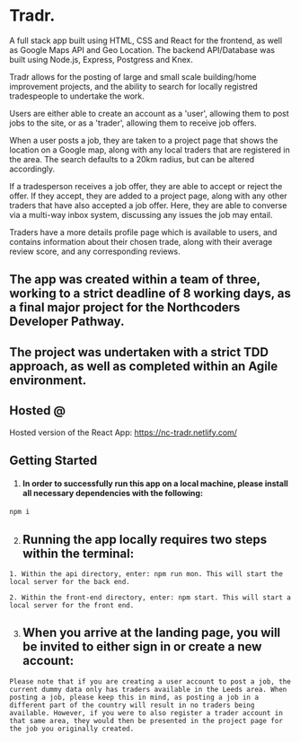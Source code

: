 # Tradr.

A full stack app built using HTML, CSS and React for the frontend, as well as Google Maps API and Geo Location. The backend API/Database was built using Node.js, Express, Postgress and Knex.

Tradr allows for the posting of large and small scale building/home improvement projects, and the ability to search for locally registred tradespeople to undertake the work.

Users are either able to create an account as a 'user', allowing them to post jobs to the site, or as a 'trader', allowing them to receive job offers.

When a user posts a job, they are taken to a project page that shows the location on a Google map, along with any local traders that are registered in the area. The search defaults to a 20km radius, but can be altered accordingly.

If a tradesperson receives a job offer, they are able to accept or reject the offer. If they accept, they are added to a project page, along with any other traders that have also accepted a job offer. Here, they are able to converse via a multi-way inbox system, discussing any issues the job may entail.

Traders have a more details profile page which is available to users, and contains information about their chosen trade, along with their average review score, and any corresponding reviews.

## The app was created within a team of three, working to a strict deadline of 8 working days, as a final major project for the Northcoders Developer Pathway.

## The project was undertaken with a strict TDD approach, as well as completed within an Agile environment.

## Hosted @

Hosted version of the React App: https://nc-tradr.netlify.com/

## Getting Started

1. #### In order to successfully run this app on a local machine, please install all necessary dependencies with the following:

```
npm i

```

2. ## Running the app locally requires two steps within the terminal:

```
1. Within the api directory, enter: npm run mon. This will start the local server for the back end.

2. Within the front-end directory, enter: npm start. This will start a local server for the front end.
```

3. ## When you arrive at the landing page, you will be invited to either sign in or create a new account:

```
Please note that if you are creating a user account to post a job, the current dummy data only has traders available in the Leeds area. When posting a job, please keep this in mind, as posting a job in a different part of the country will result in no traders being available. However, if you were to also register a trader account in that same area, they would then be presented in the project page for the job you originally created.
```
